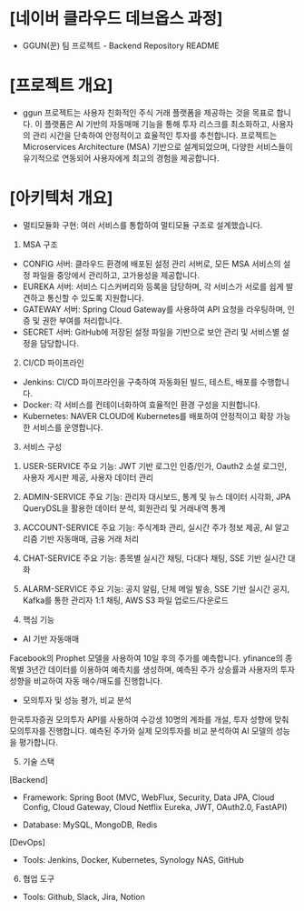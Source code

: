 # [네이버 클라우드 데브옵스 과정]

- GGUN(꾼) 팀 프로젝트 - Backend Repository README

# [프로젝트 개요]

 - ggun 프로젝트는 사용자 친화적인 주식 거래 플랫폼을 제공하는 것을 목표로 합니다. 
   이 플랫폼은 AI 기반의 자동매매 기능을 통해 투자 리스크를 최소화하고, 사용자의 관리 시간을 단축하여 안정적이고 효율적인 투자를 추천합니다.
   프로젝트는 Microservices Architecture (MSA) 기반으로 설계되었으며, 다양한 서비스들이 유기적으로 연동되어 사용자에게 최고의 경험을 제공합니다.

# [아키텍처 개요]

- 멀티모듈화 구현: 여러 서비스를 통합하여 멀티모듈 구조로 설계했습니다.

1. MSA 구조
   
- CONFIG 서버: 클라우드 환경에 배포된 설정 관리 서버로, 모든 MSA 서비스의 설정 파일을 중앙에서 관리하고, 고가용성을 제공합니다.
- EUREKA 서버: 서비스 디스커버리와 등록을 담당하며, 각 서비스가 서로를 쉽게 발견하고 통신할 수 있도록 지원합니다.
- GATEWAY 서버: Spring Cloud Gateway를 사용하여 API 요청을 라우팅하며, 인증 및 권한 부여를 처리합니다.
- SECRET 서버: GitHub에 저장된 설정 파일을 기반으로 보안 관리 및 서비스별 설정을 담당합니다.

2. CI/CD 파이프라인
   
- Jenkins: CI/CD 파이프라인을 구축하여 자동화된 빌드, 테스트, 배포를 수행합니다.
- Docker: 각 서비스를 컨테이너화하여 효율적인 환경 구성을 지원합니다.
- Kubernetes: NAVER CLOUD에 Kubernetes를 배포하여 안정적이고 확장 가능한 서비스를 운영합니다.

3. 서비스 구성
   
1) USER-SERVICE
주요 기능: JWT 기반 로그인 인증/인가, Oauth2 소셜 로그인, 사용자 게시판 제공, 사용자 데이터 관리

2) ADMIN-SERVICE
주요 기능: 관리자 대시보드, 통계 및 뉴스 데이터 시각화, JPA QueryDSL을 활용한 데이터 분석, 회원관리 및 거래내역 통계

3) ACCOUNT-SERVICE
주요 기능: 주식계좌 관리, 실시간 주가 정보 제공, AI 알고리즘 기반 자동매매, 금융 거래 처리

4) CHAT-SERVICE
주요 기능: 종목별 실시간 채팅, 다대다 채팅, SSE 기반 실시간 대화

5) ALARM-SERVICE
주요 기능: 공지 알림, 단체 메일 발송, SSE 기반 실시간 공지, Kafka를 통한 관리자 1:1 채팅, AWS S3 파일 업로드/다운로드


4. 핵심 기능
   
- AI 기반 자동매매

 Facebook의 Prophet 모델을 사용하여 10일 후의 주가를 예측합니다.
 yfinance의 종목별 3년간 데이터를 이용하여 예측치를 생성하며, 예측된 주가 상승률과 사용자의 투자 성향을 비교하여 자동 매수/매도를 진행합니다.

- 모의투자 및 성능 평가, 비교 분석

 한국투자증권 모의투자 API를 사용하여 수강생 10명의 계좌를 개설, 투자 성향에 맞춰 모의투자를 진행합니다.
 예측된 주가와 실제 모의투자를 비교 분석하여 AI 모델의 성능을 평가합니다.

5. 기술 스택

[Backend]

- Framework: Spring Boot (MVC, WebFlux, Security, Data JPA, Cloud Config, Cloud Gateway, Cloud Netflix Eureka, JWT, OAuth2.0, FastAPI)

- Database: MySQL, MongoDB, Redis

[DevOps]

- Tools: Jenkins, Docker, Kubernetes, Synology NAS, GitHub

6. 협업 도구
   
- Tools: Github, Slack, Jira, Notion
